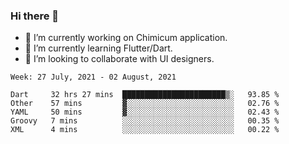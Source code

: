 ### Hi there 👋

<!--
**devcat37/devcat37** is a ✨ _special_ ✨ repository because its `README.md` (this file) appears on your GitHub profile.-->


- 🔭 I’m currently working on Chimicum application.
- 🌱 I’m currently learning Flutter/Dart.
- 👯 I’m looking to collaborate with UI designers.
<!-- - 🤔 I’m looking for help with ... -->

<!--START_SECTION:waka-->
```text
Week: 27 July, 2021 - 02 August, 2021

Dart     32 hrs 27 mins  ███████████████████████▒░   93.85 % 
Other    57 mins         ▓░░░░░░░░░░░░░░░░░░░░░░░░   02.76 % 
YAML     50 mins         ▓░░░░░░░░░░░░░░░░░░░░░░░░   02.43 % 
Groovy   7 mins          ░░░░░░░░░░░░░░░░░░░░░░░░░   00.35 % 
XML      4 mins          ░░░░░░░░░░░░░░░░░░░░░░░░░   00.22 % 
```
<!--END_SECTION:waka-->
